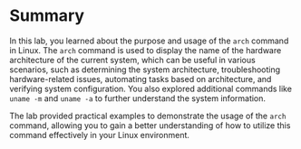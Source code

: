 # Summary

In this lab, you learned about the purpose and usage of the `arch` command in Linux. The `arch` command is used to display the name of the hardware architecture of the current system, which can be useful in various scenarios, such as determining the system architecture, troubleshooting hardware-related issues, automating tasks based on architecture, and verifying system configuration. You also explored additional commands like `uname -m` and `uname -a` to further understand the system information.

The lab provided practical examples to demonstrate the usage of the `arch` command, allowing you to gain a better understanding of how to utilize this command effectively in your Linux environment.
